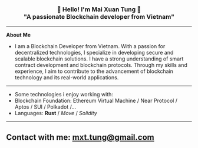 <h3 align="center">👋   Hello! I'm Mai Xuan Tung   👋 <br/> "A passionate Blockchain developer from Vietnam" </h3>

---
**About Me**
- I am a Blockchain Developer from Vietnam. With a passion for decentralized technologies, I specialize in developing secure and scalable blockchain solutions. I have a strong understanding of smart contract development and blockchain protocols. Through my skills and experience, I aim to contribute to the advancement of blockchain technology and its real-world applications.

---
- Some technologies i enjoy working with:
 - Blockchain Foundation: Ethereum Virtual Machine / Near Protocol / Aptos / SUI / Polkadot /...
 - Languages:  **Rust** / *Move* / *Solidity*
---
Contact with me: mxt.tung@gmail.com
---

